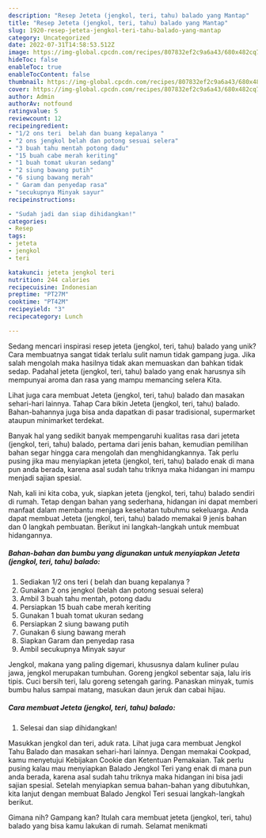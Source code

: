 ```yaml
---
description: "Resep Jeteta (jengkol, teri, tahu) balado yang Mantap"
title: "Resep Jeteta (jengkol, teri, tahu) balado yang Mantap"
slug: 1920-resep-jeteta-jengkol-teri-tahu-balado-yang-mantap
category: Uncategorized
date: 2022-07-31T14:58:53.512Z
image: https://img-global.cpcdn.com/recipes/807832ef2c9a6a43/680x482cq70/jeteta-jengkol-teri-tahu-balado-foto-resep-utama.jpg
hideToc: false
enableToc: true
enableTocContent: false
thumbnail: https://img-global.cpcdn.com/recipes/807832ef2c9a6a43/680x482cq70/jeteta-jengkol-teri-tahu-balado-foto-resep-utama.jpg
cover: https://img-global.cpcdn.com/recipes/807832ef2c9a6a43/680x482cq70/jeteta-jengkol-teri-tahu-balado-foto-resep-utama.jpg
author: Admin
authorAv: notfound
ratingvalue: 5
reviewcount: 12
recipeingredient:
- "1/2 ons teri  belah dan buang kepalanya "
- "2 ons jengkol belah dan potong sesuai selera"
- "3 buah tahu mentah potong dadu"
- "15 buah cabe merah keriting"
- "1 buah tomat ukuran sedang"
- "2 siung bawang putih"
- "6 siung bawang merah"
- " Garam dan penyedap rasa"
- "secukupnya Minyak sayur"
recipeinstructions:

- "Sudah jadi dan siap dihidangkan!"
categories:
- Resep
tags:
- jeteta
- jengkol
- teri

katakunci: jeteta jengkol teri 
nutrition: 244 calories
recipecuisine: Indonesian
preptime: "PT27M"
cooktime: "PT42M"
recipeyield: "3"
recipecategory: Lunch

---
```





Sedang mencari inspirasi resep jeteta (jengkol, teri, tahu) balado yang unik? Cara membuatnya sangat tidak terlalu sulit namun tidak gampang juga. Jika salah mengolah maka hasilnya tidak akan memuaskan dan bahkan tidak sedap. Padahal jeteta (jengkol, teri, tahu) balado yang enak harusnya sih mempunyai aroma dan rasa yang mampu memancing selera Kita.





Lihat juga cara membuat Jeteta (jengkol, teri, tahu) balado dan masakan sehari-hari lainnya. Tahap Cara bikin Jeteta (jengkol, teri, tahu) balado. Bahan-bahannya juga bisa anda dapatkan di pasar tradisional, supermarket ataupun minimarket terdekat.

Banyak hal yang sedikit banyak mempengaruhi kualitas rasa dari jeteta (jengkol, teri, tahu) balado, pertama dari jenis bahan, kemudian pemilihan bahan segar hingga cara mengolah dan menghidangkannya. Tak perlu pusing jika mau menyiapkan jeteta (jengkol, teri, tahu) balado enak di mana pun anda berada, karena asal sudah tahu triknya maka hidangan ini mampu menjadi sajian spesial.






Nah, kali ini kita coba, yuk, siapkan jeteta (jengkol, teri, tahu) balado sendiri di rumah. Tetap dengan bahan yang sederhana, hidangan ini dapat memberi manfaat dalam membantu menjaga kesehatan tubuhmu sekeluarga. Anda dapat membuat Jeteta (jengkol, teri, tahu) balado memakai 9 jenis bahan dan 0 langkah pembuatan. Berikut ini langkah-langkah untuk membuat hidangannya.

<!--inarticleads1-->

##### Bahan-bahan dan bumbu yang digunakan untuk menyiapkan Jeteta (jengkol, teri, tahu) balado:

1. Sediakan 1/2 ons teri ( belah dan buang kepalanya ?
1. Gunakan 2 ons jengkol (belah dan potong sesuai selera)
1. Ambil 3 buah tahu mentah, potong dadu
1. Persiapkan 15 buah cabe merah keriting
1. Gunakan 1 buah tomat ukuran sedang
1. Persiapkan 2 siung bawang putih
1. Gunakan 6 siung bawang merah
1. Siapkan  Garam dan penyedap rasa
1. Ambil secukupnya Minyak sayur


Jengkol, makana yang paling digemari, khususnya dalam kuliner pulau jawa, jengkol merupakan tumbuhan. Goreng jengkol sebentar saja, lalu iris tipis. Cuci bersih teri, lalu goreng setengah garing. Panaskan minyak, tumis bumbu halus sampai matang, masukan daun jeruk dan cabai hijau. 

<!--inarticleads2-->

##### Cara membuat Jeteta (jengkol, teri, tahu) balado:


1. Selesai dan siap dihidangkan!

Masukkan jengkol dan teri, aduk rata. Lihat juga cara membuat Jengkol Tahu Balado dan masakan sehari-hari lainnya. Dengan memakai Cookpad, kamu menyetujui Kebijakan Cookie dan Ketentuan Pemakaian. Tak perlu pusing kalau mau menyiapkan Balado Jengkol Teri yang enak di mana pun anda berada, karena asal sudah tahu triknya maka hidangan ini bisa jadi sajian spesial. Setelah menyiapkan semua bahan-bahan yang dibutuhkan, kita lanjut dengan membuat Balado Jengkol Teri sesuai langkah-langkah berikut. 

Gimana nih? Gampang kan? Itulah cara membuat jeteta (jengkol, teri, tahu) balado yang bisa kamu lakukan di rumah. Selamat menikmati
